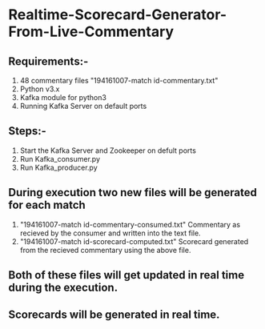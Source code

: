 # Realtime-Scorecard-Generator-From-Live-Commentary

## Requirements:-
1. 48 commentary files
	"194161007-match id-commentary.txt"
2. Python v3.x
3. Kafka module for python3
4. Running Kafka Server on default ports

## Steps:-
1. Start the Kafka Server and Zookeeper on defult ports
2. Run Kafka_consumer.py
3. Run Kafka_producer.py

## During execution two new files will be generated for each match
1. "194161007-match id-commentary-consumed.txt"
	Commentary as recieved by the consumer and written into the text file.
2. "194161007-match id-scorecard-computed.txt"
	Scorecard generated from the recieved commentary using the above file.

## Both of these files will get updated in real time during the execution.
## Scorecards will be generated in real time.
